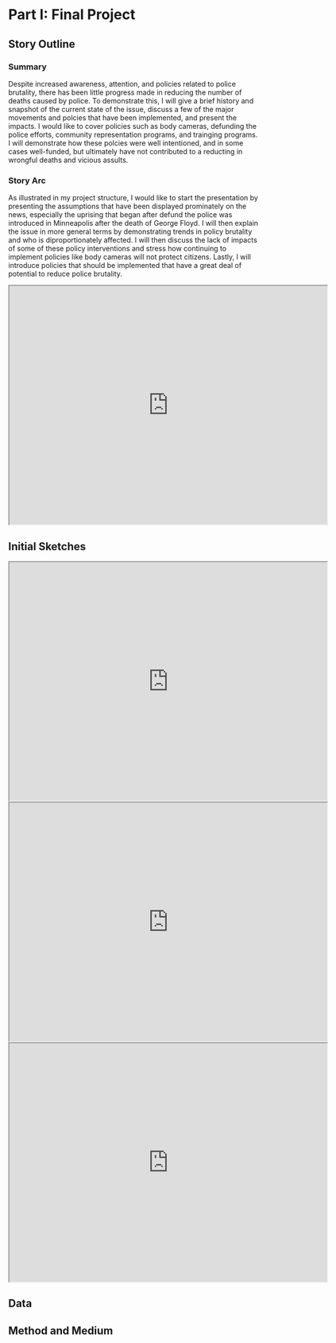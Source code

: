 # Part I: Final Project 

## Story Outline

### Summary
Despite increased awareness, attention, and policies related to police brutality, there has been little progress made in reducing the number of deaths caused by police. To demonstrate this, I will give a brief history and snapshot of the current state of the issue, discuss a few of the major movements and polcies that have been implemented, and present the impacts. I would like to cover policies such as body cameras, defunding the police efforts, community representation programs, and trainging programs. I will demonstrate how these polcies were well intentioned, and in some cases well-funded, but ultimately have not contributed to a reducting in wrongful deaths and vicious assults. 

### Story Arc
As illustrated in my project structure, I would like to start the presentation by presenting the assumptions that have been displayed prominately on the news, especially the uprising that began after defund the police was introduced in Minneapolis after the death of George Floyd. I will then explain the issue in more general terms by demonstrating trends in policy brutality and who is diproportionately affected. I will then discuss the lack of impacts of some of these policy interventions and stress how continuing to implement policies like body cameras will not protect citizens. Lastly, I will introduce policies that should be implemented that have a great deal of potential to reduce police brutality. 

<iframe src="https://drive.google.com/file/d/1Mh3SjnZFrmKqCO6eqgBMAfJhqxSWv5zp" width="640" height="480"></iframe>

## Initial Sketches
<iframe src="https://drive.google.com/file/d/1YZzi4io9-LLdntgvac7Xe9r5a4xAKrFW/preview" width="640" height="480" allow="autoplay"></iframe>

<iframe src="https://drive.google.com/file/d/1P5iog0OEVYQnqN7cZ1WGY3KnxrQxztDh/preview" width="640" height="480" allow="autoplay"></iframe>

<iframe src="https://drive.google.com/file/d/17rDV9GFlz_IbWeubEUG7AKhHI4ZiMizV/preview" width="640" height="480" allow="autoplay"></iframe>




## Data 

## Method and Medium
